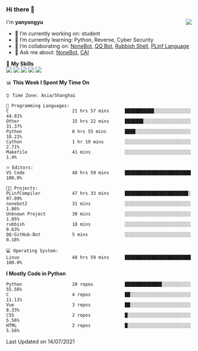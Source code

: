 ### Hi there 👋

<a href="#">
  <img align="right" src="https://github-readme-stats.vercel.app/api?username=yanyongyu&count_private=true&show_icons=true&bg_color=15,f2f7fd,E0EAFC" />
</a>

I'm **yanyongyu**

- 🔭 I’m currently working on: student
- 🌱 I’m currently learning: Python, Reverse, Cyber Security
- 👯 I’m collaborating on: [NoneBot](https://github.com/nonebot), [QQ Bot](https://github.com/Mrs4s/go-cqhttp), [Rubbish Shell](https://github.com/yanyongyu/rubbish), [PLinf Language](https://github.com/yanyongyu/PLinf)
- 💬 Ask me about: [NoneBot](https://github.com/nonebot), [CAI](https://github.com/cscs181/CAI)

🌟 **My Skills**  
![](https://img.shields.io/badge/-Python-3e74a2?style=flat-square&logo=Python&logoColor=fff)
![](https://img.shields.io/badge/-Vue-4fc08d?style=flat-square&logo=Vue.js&logoColor=fff)
![](https://img.shields.io/badge/-Node.js-339933?style=flat-square&logo=Node.js&logoColor=fff)
![](https://img.shields.io/badge/-Docker-2496ED?style=flat-square&logo=Docker&logoColor=fff)
![](https://img.shields.io/badge/-Linux-000000?style=flat-square&logo=Linux&logoColor=fff)

<!--START_SECTION:waka-->
📊 **This Week I Spent My Time On** 

```text
⌚︎ Time Zone: Asia/Shanghai

💬 Programming Languages: 
C                        21 hrs 57 mins      ███████████░░░░░░░░░░░░░░   44.81% 
Other                    15 hrs 22 mins      ███████░░░░░░░░░░░░░░░░░░   31.37% 
Python                   8 hrs 55 mins       ████░░░░░░░░░░░░░░░░░░░░░   18.21% 
Cython                   1 hr 19 mins        ░░░░░░░░░░░░░░░░░░░░░░░░░   2.71% 
Makefile                 41 mins             ░░░░░░░░░░░░░░░░░░░░░░░░░   1.4%

🔥 Editors: 
VS Code                  48 hrs 59 mins      █████████████████████████   100.0%

🐱‍💻 Projects: 
PLinfCompiler            47 hrs 33 mins      ████████████████████████░   97.09% 
nonebot2                 31 mins             ░░░░░░░░░░░░░░░░░░░░░░░░░   1.06% 
Unknown Project          30 mins             ░░░░░░░░░░░░░░░░░░░░░░░░░   1.05% 
rubbish                  18 mins             ░░░░░░░░░░░░░░░░░░░░░░░░░   0.63% 
QQ-GitHub-Bot            5 mins              ░░░░░░░░░░░░░░░░░░░░░░░░░   0.18%

💻 Operating System: 
Linux                    48 hrs 59 mins      █████████████████████████   100.0%

```

**I Mostly Code in Python** 

```text
Python                   20 repos            ██████████████░░░░░░░░░░░   55.56% 
C                        4 repos             ██░░░░░░░░░░░░░░░░░░░░░░░   11.11% 
Vue                      3 repos             ██░░░░░░░░░░░░░░░░░░░░░░░   8.33% 
CSS                      2 repos             █░░░░░░░░░░░░░░░░░░░░░░░░   5.56% 
HTML                     2 repos             █░░░░░░░░░░░░░░░░░░░░░░░░   5.56%

```



 Last Updated on 14/07/2021
<!--END_SECTION:waka-->
